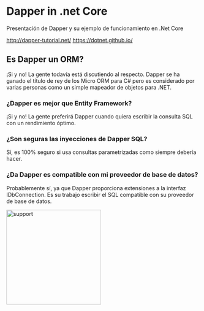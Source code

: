 # Dapper in .net Core

Presentación de Dapper y su ejemplo de funcionamiento en .Net Core

http://dapper-tutorial.net/
https://dotnet.github.io/

## Es Dapper un ORM?
¡Si y no! La gente todavía está discutiendo al respecto. Dapper se ha ganado el título de rey de los Micro ORM para C# pero es considerado por varias personas como un simple mapeador de objetos para .NET.

### ¿Dapper es mejor que Entity Framework?
¡Si y no! La gente preferirá Dapper cuando quiera escribir la consulta SQL con un rendimiento óptimo.

### ¿Son seguras las inyecciones de Dapper SQL?
Sí, es 100% seguro si usa consultas parametrizadas como siempre debería hacer.



### ¿Da Dapper es compatible con mi proveedor de base de datos?
Probablemente sí, ya que Dapper proporciona extensiones a la interfaz IDbConnection. Es su trabajo escribir el SQL compatible con su proveedor de base de datos.

<img width="247" alt="support" src="https://user-images.githubusercontent.com/32500709/45932491-8ed6f900-bf42-11e8-93c3-7f737c40d4b8.png">
